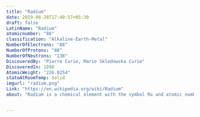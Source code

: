 ```yaml
---
title: "Radium"
date: 2019-08-28T17:40:57+05:30
draft: false
LatinName: "Radium"
atomicnumber: "88"
classification: "Alkaline-Earth-Metal"
NumberOfElectrons: "88"
NumberOfProtons: "88"
NumberOfNeutrons: "138" 
DiscoveredBy: "Pierre Curie, Marie Sklodowska Curie" 
DiscoveredIn: 1898
AtomicWeight: "226.0254"
stateAtRoomTemp: Solid
imgurl: "radium.png"
Link: "https://en.wikipedia.org/wiki/Radium"
about: "Radium is a chemical element with the symbol Ra and atomic number 88. It is the sixth element in group 2 of the periodic table, also known as the alkaline earth metals. Pure radium is silvery-white, but it readily reacts with nitrogen on exposure to air, forming a black surface layer of radium nitride. All isotopes of radium are highly radioactive, with the most stable isotope being radium-226, which has a half-life of 1600 years and decays into radon gas. When radium decays, ionizing radiation is a product, which can excite fluorescent chemicals and cause radioluminescence."


---
```



